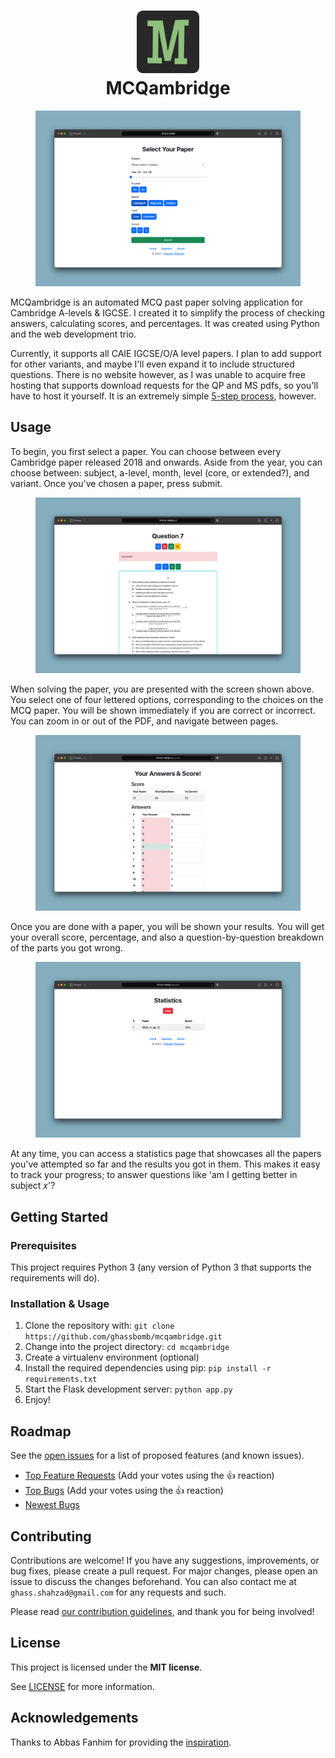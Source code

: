 <h1 align="center">
  <a href="https://github.com/ghassbomb/mcqambridge">
    <!-- Please provide path to your logo here -->
    <img src="static/favicons/android-chrome-512x512.png" alt="Logo" width="100" height="100">
  </a>
  <div style="text-align: center;">MCQambridge</div>
    
</h1>
<figure>
        <img src="./docs/images/1.png" alt="Main Page" />
      </figure>
      <p>
        MCQambridge is an automated MCQ past paper solving application for
        Cambridge A-levels & IGCSE. I created it to simplify the process of checking
        answers, calculating scores, and percentages. It was created using
        Python and the web development trio.
      </p>
      <p>Currently, it supports all CAIE IGCSE/O/A level papers. I plan to add support for other variants, and maybe I'll even expand it to include structured questions. There is no website however, as I was unable to acquire free hosting that supports download requests for the QP and MS pdfs, so you'll have to host it yourself. It is an extremely simple <a href="#installation--usage">5-step process</a>, however.</p>
      
## Usage
<p>To begin, you first select a paper. You can choose between every Cambridge paper released 2018 and onwards. Aside from the year, you can choose between: subject, a-level, month, level (core, or extended?), and variant. Once you've chosen a paper, press submit.</p>
      <figure>
        <img src="./docs/images/2.png" alt="Paper Page" />
      </figure>
      <p>When solving the paper, you are presented with the screen shown above. You select one of four lettered options, corresponding to the choices on the MCQ paper. You will be shown immediately if you are correct or incorrect. You can zoom in or out of the PDF, and navigate between pages.</p>
      <figure>
        <img src="./docs/images/3.png" alt="Results Page" />
      </figure>
      <p>Once you are done with a paper, you will be shown your results. You will get your overall score, percentage, and also a question-by-question breakdown of the parts you got wrong.</p>
      <figure>
        <img src="./docs/images/4.png" alt="Statistics Page" />
      </figure>
      <p>At any time, you can access a statistics page that showcases all the papers you've attempted so far and the results you got in them. This makes it easy to track your progress; to answer questions like 'am I getting better in subject <em>x</em>'?</p>
      <p></p>

## Getting Started

### Prerequisites

This project requires Python 3 (any version of Python 3 that supports the requirements will do).

### Installation & Usage

1. Clone the repository with: `git clone https://github.com/ghassbomb/mcqambridge.git`
2. Change into the project directory: `cd mcqambridge`
3. Create a virtualenv environment (optional)
4. Install the required dependencies using pip: `pip install -r requirements.txt`
5. Start the Flask development server: `python app.py`
6. Enjoy!

## Roadmap

See the [open issues](https://github.com/ghassbomb/mcqambridge/issues) for a list of proposed features (and known issues).

- [Top Feature Requests](https://github.com/ghassbomb/mcqambridge/issues?q=label%3Aenhancement+is%3Aopen+sort%3Areactions-%2B1-desc) (Add your votes using the 👍 reaction)
- [Top Bugs](https://github.com/ghassbomb/mcqambridge/issues?q=is%3Aissue+is%3Aopen+label%3Abug+sort%3Areactions-%2B1-desc) (Add your votes using the 👍 reaction)
- [Newest Bugs](https://github.com/ghassbomb/mcqambridge/issues?q=is%3Aopen+is%3Aissue+label%3Abug)

## Contributing

Contributions are welcome! If you have any suggestions, improvements, or bug fixes, please create a pull request. For major changes, please open an issue to discuss the changes beforehand. You can also contact me at `ghass.shahzad@gmail.com` for any requests and such.

Please read [our contribution guidelines](docs/CONTRIBUTING.md), and thank you for being involved!

## License

This project is licensed under the **MIT license**.

See [LICENSE](LICENSE) for more information.

## Acknowledgements

Thanks to Abbas Fanhim for providing the [inspiration](https://github.com/Abban-Fahim/MCQ/).
